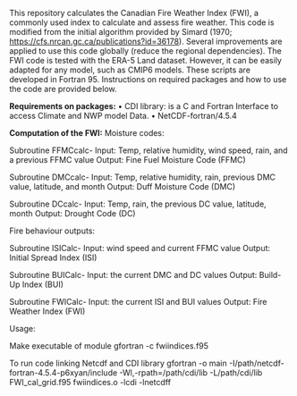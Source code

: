 This repository calculates the Canadian Fire Weather Index (FWI), a commonly used index to calculate and assess fire weather. This code is modified from the initial algorithm provided by Simard (1970; https://cfs.nrcan.gc.ca/publications?id=36178). Several improvements are applied to use this code globally (reduce the regional dependencies). The FWI code is tested with the ERA-5 Land dataset. However, it can be easily adapted for any model, such as CMIP6 models. These scripts are developed in Fortran 95. Instructions on required packages and how to use the code are provided below.


**Requirements on packages:**
•	CDI library: is a C and Fortran Interface to access Climate and NWP model Data.
•	NetCDF-fortran/4.5.4


**Computation of the FWI:**
Moisture codes:  

Subroutine FFMCcalc-  Input: Temp, relative humidity, wind speed, rain, and a previous FFMC value 
                      Output: Fine Fuel Moisture Code (FFMC)


Subroutine DMCcalc-    Input: Temp, relative humidity, rain, previous DMC value, latitude, and month 
                       Output: Duff Moisture Code (DMC)


Subroutine DCcalc-     Input: Temp, rain, the previous DC value, latitude, month 
                       Output: Drought Code (DC)


Fire behaviour outputs:

Subroutine ISICalc-   Input: wind speed and current FFMC value 
                      Output: Initial Spread Index (ISI)

Subroutine BUICalc-   Input: the current DMC and DC values 
                      Output: Build-Up Index (BUI)

Subroutine FWICalc-  Input: the current ISI and BUI values 
                     Output: Fire Weather Index (FWI)





Usage:

Make executable of module
gfortran -c fwiindices.f95

To run code linking Netcdf and CDI library 
gfortran -o main -I/path/netcdf-fortran-4.5.4-p6xyan/include -Wl,-rpath=/path/cdi/lib -L/path/cdi/lib FWI_cal_grid.f95 fwiindices.o -lcdi -lnetcdff


